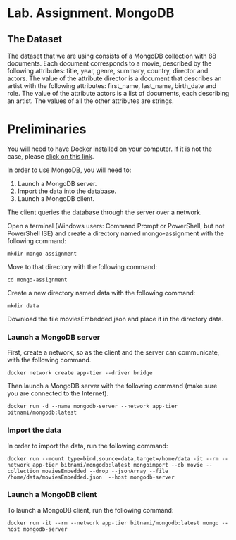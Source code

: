 # Lab. Assignment. MongoDB

## The Dataset

The dataset that we are using consists of 
a MongoDB collection with 88 documents.
Each document corresponds to a movie, described by 
the following attributes: title, year,
genre, summary, country,  director
and actors.
The value of the attribute director is  a document that describes
an artist with the following attributes: first_name,
last_name, birth_date and role.
The value of the attribute actors is a list of 
documents, each describing an artist.
The values of all the other attributes are strings.

# Preliminaries

You will need to have Docker installed on your computer.
If it is not the case, please [click on this link](https://store.docker.com/). 

In order to use MongoDB, you will need to:

1. Launch a MongoDB server.
2. Import the data into the database.
3. Launch a MongoDB client. 

The client queries the database through the server over a network.

Open a terminal (Windows users: Command Prompt or PowerShell, but not PowerShell ISE)
and create a directory named mongo-assignment with the following command:

```
mkdir mongo-assignment
```

Move to that directory with the following command:

```
cd mongo-assignment
```

Create a new directory named data with the following command:

```
mkdir data
```

Download the file moviesEmbedded.json and place it
in the directory data.

### Launch a MongoDB server

First, create a network, so as the client and the server can 
communicate, with the following command.

```
docker network create app-tier --driver bridge
```

Then launch a MongoDB server with the following command (make sure you are connected to the Internet).

```
docker run -d --name mongodb-server --network app-tier bitnami/mongodb:latest
```

### Import the data

In order to import the data, run the following command:

```
docker run --mount type=bind,source=data,target=/home/data -it --rm --network app-tier bitnami/mongodb:latest mongoimport --db movie --collection moviesEmbedded --drop --jsonArray --file  /home/data/moviesEmbedded.json  --host mongodb-server
```

### Launch a MongoDB client

To launch a MongoDB client, run the following command:

```
docker run -it --rm --network app-tier bitnami/mongodb:latest mongo --host mongodb-server
```

